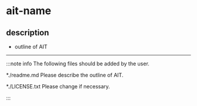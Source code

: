 # ait-name

## description

* outline of AIT

***

:::note info
The following files should be added by the user.

*./readme.md
Please describe the outline of AIT.

*./LICENSE.txt
Please change if necessary.

:::


